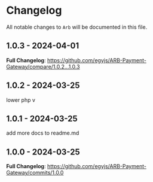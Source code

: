 # Changelog

All notable changes to `Arb` will be documented in this file.

## 1.0.3 - 2024-04-01

**Full Changelog**: https://github.com/egyjs/ARB-Payment-Gateway/compare/1.0.2...1.0.3

## 1.0.2 - 2024-03-25

lower php v

## 1.0.1 - 2024-03-25

add more docs to readme.md

## 1.0.0 - 2024-03-25

**Full Changelog**: https://github.com/egyjs/ARB-Payment-Gateway/commits/1.0.0
